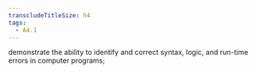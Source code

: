 ```yaml
---
transcludeTitleSize: h4
tags:
  - A4.1
---
```

demonstrate the ability to identify and correct syntax, logic, and run-time errors in computer programs;